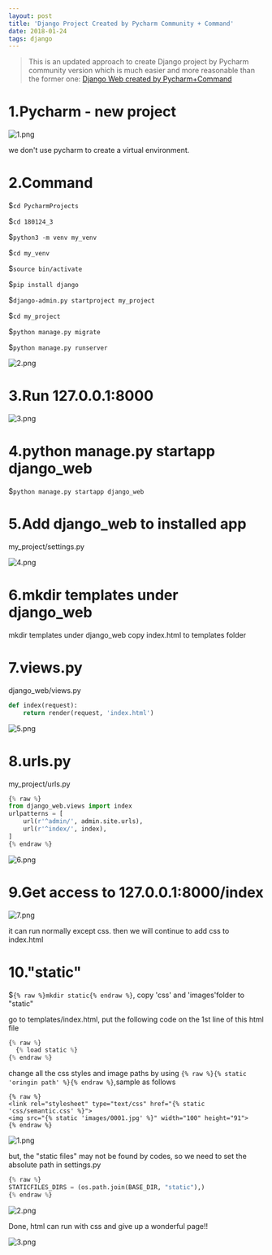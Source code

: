 ```yaml
---
layout: post
title: 'Django Project Created by Pycharm Community + Command'
date: 2018-01-24
tags: django
---
```

> This is an updated approach to create Django project by Pycharm community version which is much easier and more reasonable than the former one: [ Django Web created by Pycharm+Command](http://davidkor.logdown.com/posts/4716406)


# 1.Pycharm - new project

![1.png](http://user-image.logdown.io/user/42937/blog/39533/post/5298745/jRV2IJYmSQqJb9zZEICB_1.png)

we don't use pycharm to create a virtual environment.

# 2.Command
$```cd PycharmProjects```

$```cd 180124_3```

$```python3 -m venv my_venv```

$```cd my_venv```

$```source bin/activate```

$```pip install django```

$```django-admin.py startproject my_project```

$```cd my_project```

$```python manage.py migrate```

$```python manage.py runserver```

![2.png](http://user-image.logdown.io/user/42937/blog/39533/post/5298745/53qZkHTJ2SBSr8BvquAg_2.png)

# 3.Run 127.0.0.1:8000

![3.png](http://user-image.logdown.io/user/42937/blog/39533/post/5298745/PvTmLclmRU2j92agJ1KR_3.png)

# 4.python manage.py startapp django_web
$```python manage.py startapp django_web```

# 5.Add django_web to installed app

my_project/settings.py

![4.png](http://user-image.logdown.io/user/42937/blog/39533/post/5298745/JdT46TmIQPWt6dP2Jtsi_4.png)

# 6.mkdir templates under django_web

mkdir templates under django_web
copy index.html to templates folder

# 7.views.py

django_web/views.py

```Python
def index(request):
    return render(request, 'index.html')
```

![5.png](http://user-image.logdown.io/user/42937/blog/39533/post/5298745/LoRWZnGeTSit0iaefvQA_5.png)

# 8.urls.py
 my_project/urls.py

```Python
{% raw %}
from django_web.views import index
urlpatterns = [
    url(r'^admin/', admin.site.urls),
    url(r'^index/', index),
]
{% endraw %}
```

![6.png](http://user-image.logdown.io/user/42937/blog/39533/post/5298745/C3eO5JciS5GDhuzIxuFK_6.png)

# 9.Get access to 127.0.0.1:8000/index

![7.png](http://user-image.logdown.io/user/42937/blog/39533/post/5298745/Z08OaWjpTt2qK3CYwr34_7.png)

it can run normally except css. then we will continue to add css to index.html

# 10."static"
$```{% raw %}mkdir static{% endraw %}```,  copy 'css' and 'images'folder to "static"

go to templates/index.html, put the following code on the 1st line of this html file
```Python
{% raw %}
  {% load static %}
{% endraw %}
```
change all the css styles and image paths by using ```{% raw %}{% static 'oringin path' %}{% endraw %}```,sample as follows

```
{% raw %}
<link rel="stylesheet" type="text/css" href="{% static 'css/semantic.css' %}">
<img src="{% static 'images/0001.jpg' %}" width="100" height="91">
{% endraw %}
```

![1.png](http://user-image.logdown.io/user/42937/blog/39533/post/5298745/L90aIjAHSrGWwzv7U2YX_1.png)

but, the "static files" may not be found by codes, so we need to set the absolute path in settings.py
```Python
{% raw %}
STATICFILES_DIRS = (os.path.join(BASE_DIR, "static"),)
{% endraw %}
```

![2.png](http://user-image.logdown.io/user/42937/blog/39533/post/5298745/zSW8jhhR0mNfUcmOJrYR_2.png)

Done, html can run with css and give up a wonderful page!!

![3.png](http://user-image.logdown.io/user/42937/blog/39533/post/5298745/zrK26yiTKiYOeuLKod5A_3.png)
